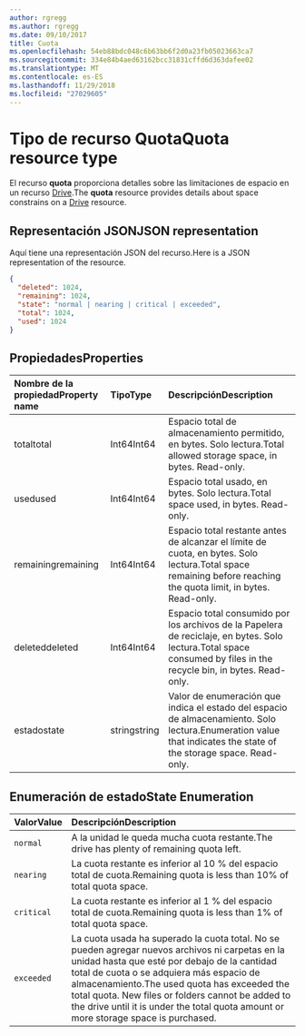 ```yaml
---
author: rgregg
ms.author: rgregg
ms.date: 09/10/2017
title: Cuota
ms.openlocfilehash: 54eb88bdc048c6b63bb6f2d0a23fb05023663ca7
ms.sourcegitcommit: 334e84b4aed63162bcc31831cffd6d363dafee02
ms.translationtype: MT
ms.contentlocale: es-ES
ms.lasthandoff: 11/29/2018
ms.locfileid: "27029605"
---
```

# <a name="quota-resource-type"></a><span data-ttu-id="050b7-102">Tipo de recurso Quota</span><span class="sxs-lookup"><span data-stu-id="050b7-102">Quota resource type</span></span>

<span data-ttu-id="050b7-103">El recurso **quota** proporciona detalles sobre las limitaciones de espacio en un recurso [Drive](drive.md).</span><span class="sxs-lookup"><span data-stu-id="050b7-103">The **quota** resource provides details about space constrains on a [Drive](drive.md) resource.</span></span>

## <a name="json-representation"></a><span data-ttu-id="050b7-104">Representación JSON</span><span class="sxs-lookup"><span data-stu-id="050b7-104">JSON representation</span></span>

<span data-ttu-id="050b7-105">Aquí tiene una representación JSON del recurso.</span><span class="sxs-lookup"><span data-stu-id="050b7-105">Here is a JSON representation of the resource.</span></span>

<!-- {
  "blockType": "resource",
  "optionalProperties": [ ],
  "@odata.type": "microsoft.graph.quota"
}-->

```json
{
  "deleted": 1024,
  "remaining": 1024,
  "state": "normal | nearing | critical | exceeded",
  "total": 1024,
  "used": 1024
}
```

## <a name="properties"></a><span data-ttu-id="050b7-106">Propiedades</span><span class="sxs-lookup"><span data-stu-id="050b7-106">Properties</span></span>

| <span data-ttu-id="050b7-107">Nombre de la propiedad</span><span class="sxs-lookup"><span data-stu-id="050b7-107">Property name</span></span> | <span data-ttu-id="050b7-108">Tipo</span><span class="sxs-lookup"><span data-stu-id="050b7-108">Type</span></span>   | <span data-ttu-id="050b7-109">Descripción</span><span class="sxs-lookup"><span data-stu-id="050b7-109">Description</span></span>                                                                 |
|:--------------|:-------|:----------------------------------------------------------------------------|
| <span data-ttu-id="050b7-110">total</span><span class="sxs-lookup"><span data-stu-id="050b7-110">total</span></span>         | <span data-ttu-id="050b7-111">Int64</span><span class="sxs-lookup"><span data-stu-id="050b7-111">Int64</span></span>  | <span data-ttu-id="050b7-p101">Espacio total de almacenamiento permitido, en bytes. Solo lectura.</span><span class="sxs-lookup"><span data-stu-id="050b7-p101">Total allowed storage space, in bytes. Read-only.</span></span>                           |
| <span data-ttu-id="050b7-114">used</span><span class="sxs-lookup"><span data-stu-id="050b7-114">used</span></span>          | <span data-ttu-id="050b7-115">Int64</span><span class="sxs-lookup"><span data-stu-id="050b7-115">Int64</span></span>  | <span data-ttu-id="050b7-p102">Espacio total usado, en bytes. Solo lectura.</span><span class="sxs-lookup"><span data-stu-id="050b7-p102">Total space used, in bytes. Read-only.</span></span>                                      |
| <span data-ttu-id="050b7-118">remaining</span><span class="sxs-lookup"><span data-stu-id="050b7-118">remaining</span></span>     | <span data-ttu-id="050b7-119">Int64</span><span class="sxs-lookup"><span data-stu-id="050b7-119">Int64</span></span>  | <span data-ttu-id="050b7-p103">Espacio total restante antes de alcanzar el límite de cuota, en bytes. Solo lectura.</span><span class="sxs-lookup"><span data-stu-id="050b7-p103">Total space remaining before reaching the quota limit, in bytes. Read-only.</span></span> |
| <span data-ttu-id="050b7-122">deleted</span><span class="sxs-lookup"><span data-stu-id="050b7-122">deleted</span></span>       | <span data-ttu-id="050b7-123">Int64</span><span class="sxs-lookup"><span data-stu-id="050b7-123">Int64</span></span>  | <span data-ttu-id="050b7-p104">Espacio total consumido por los archivos de la Papelera de reciclaje, en bytes. Solo lectura.</span><span class="sxs-lookup"><span data-stu-id="050b7-p104">Total space consumed by files in the recycle bin, in bytes. Read-only.</span></span>      |
| <span data-ttu-id="050b7-126">estado</span><span class="sxs-lookup"><span data-stu-id="050b7-126">state</span></span>         | <span data-ttu-id="050b7-127">string</span><span class="sxs-lookup"><span data-stu-id="050b7-127">string</span></span> | <span data-ttu-id="050b7-p105">Valor de enumeración que indica el estado del espacio de almacenamiento. Solo lectura.</span><span class="sxs-lookup"><span data-stu-id="050b7-p105">Enumeration value that indicates the state of the storage space. Read-only.</span></span> |

## <a name="state-enumeration"></a><span data-ttu-id="050b7-130">Enumeración de estado</span><span class="sxs-lookup"><span data-stu-id="050b7-130">State Enumeration</span></span>

| <span data-ttu-id="050b7-131">Valor</span><span class="sxs-lookup"><span data-stu-id="050b7-131">Value</span></span>      | <span data-ttu-id="050b7-132">Descripción</span><span class="sxs-lookup"><span data-stu-id="050b7-132">Description</span></span>                                                                                                                                                                 |
|:-----------|:----------------------------------------------------------------------------------------------------------------------------------------------------------------------------|
| `normal`   | <span data-ttu-id="050b7-133">A la unidad le queda mucha cuota restante.</span><span class="sxs-lookup"><span data-stu-id="050b7-133">The drive has plenty of remaining quota left.</span></span>                                                                                                                               |
| `nearing`  | <span data-ttu-id="050b7-134">La cuota restante es inferior al 10 % del espacio total de cuota.</span><span class="sxs-lookup"><span data-stu-id="050b7-134">Remaining quota is less than 10% of total quota space.</span></span>                                                                                                                      |
| `critical` | <span data-ttu-id="050b7-135">La cuota restante es inferior al 1 % del espacio total de cuota.</span><span class="sxs-lookup"><span data-stu-id="050b7-135">Remaining quota is less than 1% of total quota space.</span></span>                                                                                                                       |
| `exceeded` | <span data-ttu-id="050b7-p106">La cuota usada ha superado la cuota total. No se pueden agregar nuevos archivos ni carpetas en la unidad hasta que esté por debajo de la cantidad total de cuota o se adquiera más espacio de almacenamiento.</span><span class="sxs-lookup"><span data-stu-id="050b7-p106">The used quota has exceeded the total quota. New files or folders cannot be added to the drive until it is under the total quota amount or more storage space is purchased.</span></span> |

<!-- {
  "type": "#page.annotation",
  "description": "The quota facet provides information about how much space the OneDrive has available.",
  "keywords": "quota,available,remaining,used",
  "section": "documentation",
  "suppressions": [
    "Warning: /api-reference/v1.0/resources/quota.md:
      Found potential enums in resource example that weren't defined in a table:(normal, nearing,critical,exceeded) are in resource, but () are in table"
  ],
  "tocPath": "Facets/Quota"
} -->
